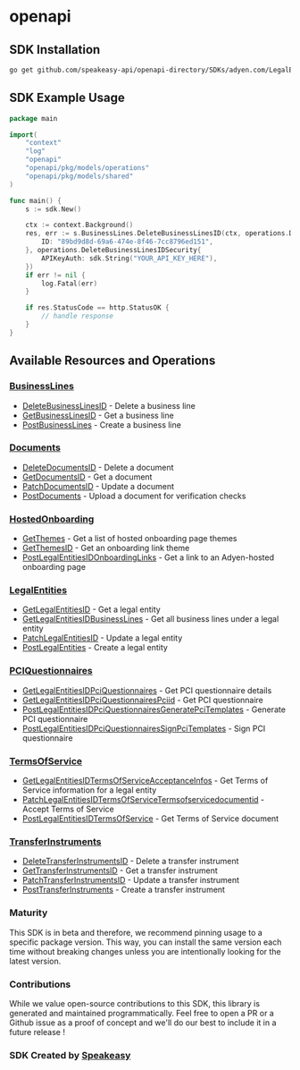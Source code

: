 # openapi

<!-- Start SDK Installation -->
## SDK Installation

```bash
go get github.com/speakeasy-api/openapi-directory/SDKs/adyen.com/LegalEntityService/1/go
```
<!-- End SDK Installation -->

## SDK Example Usage
<!-- Start SDK Example Usage -->
```go
package main

import(
	"context"
	"log"
	"openapi"
	"openapi/pkg/models/operations"
	"openapi/pkg/models/shared"
)

func main() {
    s := sdk.New()

    ctx := context.Background()
    res, err := s.BusinessLines.DeleteBusinessLinesID(ctx, operations.DeleteBusinessLinesIDRequest{
        ID: "89bd9d8d-69a6-474e-8f46-7cc8796ed151",
    }, operations.DeleteBusinessLinesIDSecurity{
        APIKeyAuth: sdk.String("YOUR_API_KEY_HERE"),
    })
    if err != nil {
        log.Fatal(err)
    }

    if res.StatusCode == http.StatusOK {
        // handle response
    }
}
```
<!-- End SDK Example Usage -->

<!-- Start SDK Available Operations -->
## Available Resources and Operations


### [BusinessLines](docs/businesslines/README.md)

* [DeleteBusinessLinesID](docs/businesslines/README.md#deletebusinesslinesid) - Delete a business line
* [GetBusinessLinesID](docs/businesslines/README.md#getbusinesslinesid) - Get a business line
* [PostBusinessLines](docs/businesslines/README.md#postbusinesslines) - Create a business line

### [Documents](docs/documents/README.md)

* [DeleteDocumentsID](docs/documents/README.md#deletedocumentsid) - Delete a document
* [GetDocumentsID](docs/documents/README.md#getdocumentsid) - Get a document
* [PatchDocumentsID](docs/documents/README.md#patchdocumentsid) - Update a document
* [PostDocuments](docs/documents/README.md#postdocuments) - Upload a document for verification checks

### [HostedOnboarding](docs/hostedonboarding/README.md)

* [GetThemes](docs/hostedonboarding/README.md#getthemes) - Get a list of hosted onboarding page themes
* [GetThemesID](docs/hostedonboarding/README.md#getthemesid) - Get an onboarding link theme
* [PostLegalEntitiesIDOnboardingLinks](docs/hostedonboarding/README.md#postlegalentitiesidonboardinglinks) - Get a link to an Adyen-hosted onboarding page

### [LegalEntities](docs/legalentities/README.md)

* [GetLegalEntitiesID](docs/legalentities/README.md#getlegalentitiesid) - Get a legal entity
* [GetLegalEntitiesIDBusinessLines](docs/legalentities/README.md#getlegalentitiesidbusinesslines) - Get all business lines under a legal entity
* [PatchLegalEntitiesID](docs/legalentities/README.md#patchlegalentitiesid) - Update a legal entity
* [PostLegalEntities](docs/legalentities/README.md#postlegalentities) - Create a legal entity

### [PCIQuestionnaires](docs/pciquestionnaires/README.md)

* [GetLegalEntitiesIDPciQuestionnaires](docs/pciquestionnaires/README.md#getlegalentitiesidpciquestionnaires) - Get PCI questionnaire details
* [GetLegalEntitiesIDPciQuestionnairesPciid](docs/pciquestionnaires/README.md#getlegalentitiesidpciquestionnairespciid) - Get PCI questionnaire
* [PostLegalEntitiesIDPciQuestionnairesGeneratePciTemplates](docs/pciquestionnaires/README.md#postlegalentitiesidpciquestionnairesgeneratepcitemplates) - Generate PCI questionnaire
* [PostLegalEntitiesIDPciQuestionnairesSignPciTemplates](docs/pciquestionnaires/README.md#postlegalentitiesidpciquestionnairessignpcitemplates) - Sign PCI questionnaire

### [TermsOfService](docs/termsofservice/README.md)

* [GetLegalEntitiesIDTermsOfServiceAcceptanceInfos](docs/termsofservice/README.md#getlegalentitiesidtermsofserviceacceptanceinfos) - Get Terms of Service information for a legal entity
* [PatchLegalEntitiesIDTermsOfServiceTermsofservicedocumentid](docs/termsofservice/README.md#patchlegalentitiesidtermsofservicetermsofservicedocumentid) - Accept Terms of Service
* [PostLegalEntitiesIDTermsOfService](docs/termsofservice/README.md#postlegalentitiesidtermsofservice) - Get Terms of Service document

### [TransferInstruments](docs/transferinstruments/README.md)

* [DeleteTransferInstrumentsID](docs/transferinstruments/README.md#deletetransferinstrumentsid) - Delete a transfer instrument
* [GetTransferInstrumentsID](docs/transferinstruments/README.md#gettransferinstrumentsid) - Get a transfer instrument
* [PatchTransferInstrumentsID](docs/transferinstruments/README.md#patchtransferinstrumentsid) - Update a transfer instrument
* [PostTransferInstruments](docs/transferinstruments/README.md#posttransferinstruments) - Create a transfer instrument
<!-- End SDK Available Operations -->

### Maturity

This SDK is in beta and therefore, we recommend pinning usage to a specific package version.
This way, you can install the same version each time without breaking changes unless you are intentionally
looking for the latest version.

### Contributions

While we value open-source contributions to this SDK, this library is generated and maintained programmatically.
Feel free to open a PR or a Github issue as a proof of concept and we'll do our best to include it in a future release !

### SDK Created by [Speakeasy](https://docs.speakeasyapi.dev/docs/using-speakeasy/client-sdks)
